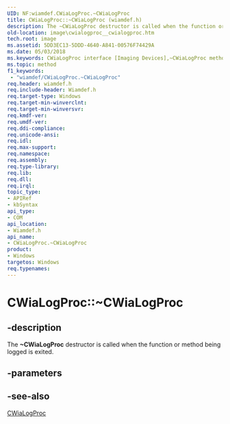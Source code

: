 ```yaml
---
UID: NF:wiamdef.CWiaLogProc.~CWiaLogProc
title: CWiaLogProc::~CWiaLogProc (wiamdef.h)
description: The ~CWiaLogProc destructor is called when the function or method being logged is exited.
old-location: image\cwialogproc__cwialogproc.htm
tech.root: image
ms.assetid: 5DD3EC13-5DDD-4640-A841-00576F74429A
ms.date: 05/03/2018
ms.keywords: CWiaLogProc interface [Imaging Devices],~CWiaLogProc method, CWiaLogProc.~CWiaLogProc, CWiaLogProc::~CWiaLogProc, image.cwialogproc__cwialogproc, wiamdef/CWiaLogProc::~CWiaLogProc, ~CWiaLogProc, ~CWiaLogProc method [Imaging Devices], ~CWiaLogProc method [Imaging Devices],CWiaLogProc interface
ms.topic: method
f1_keywords:
 - "wiamdef/CWiaLogProc.~CWiaLogProc"
req.header: wiamdef.h
req.include-header: Wiamdef.h
req.target-type: Windows
req.target-min-winverclnt: 
req.target-min-winversvr: 
req.kmdf-ver: 
req.umdf-ver: 
req.ddi-compliance: 
req.unicode-ansi: 
req.idl: 
req.max-support: 
req.namespace: 
req.assembly: 
req.type-library: 
req.lib: 
req.dll: 
req.irql: 
topic_type:
- APIRef
- kbSyntax
api_type:
- COM
api_location:
- Wiamdef.h
api_name:
- CWiaLogProc.~CWiaLogProc
product:
- Windows
targetos: Windows
req.typenames: 
---
```


# CWiaLogProc::~CWiaLogProc

## -description

The **~CWiaLogProc** destructor is called when the function or method being logged is exited.

## -parameters

## -see-also

[CWiaLogProc](https://docs.microsoft.com/windows-hardware/drivers/ddi/wiamdef/nf-wiamdef-cwialogproc-cwialogproc)
